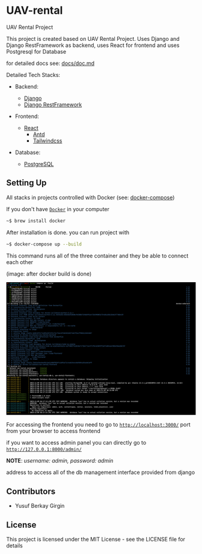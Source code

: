 # UAV-rental

UAV Rental Project

This project is created based on UAV Rental Project. Uses Django and Django RestFramework as backend, uses React for frontend and uses Postgresql for Database

for detailed docs see: <a href='docs/doc.md'>docs/doc.md<a/>

Detailed Tech Stacks:

- Backend:

  - [Django](https://www.djangoproject.com/)
  - [Django RestFramework](https://www.django-rest-framework.org/)

- Frontend:

  - [React](https://react.dev/)
    - [Antd](https://ant.design/)
    - [Tailwindcss](https://tailwindcss.com/)

- Database:
  - [PostgreSQL](https://www.postgresql.org/)

## Setting Up

All stacks in projects controlled with Docker (see: <a href='docker-compose.yml'/>docker-compose</a>)

If you don't have [`Docker`](https://www.docker.com/) in your computer

```sh
~$ brew install docker
```

After installation is done. you can run project with

```sh
~$ docker-compose up --build
```

This command runs all of the three container and they be able to connect each other

(image: after docker build is done)

<img src='docs/images/up_build.png' style="width: 800"/>

For accessing the frontend you need to go to [`http://localhost:3000/`](https://www.docker.com/) port from your browser to access frontend

if you want to access admin panel you can directly go to [`http://127.0.0.1:8000/admin/`](http://127.0.0.1:8000/admin/)

**NOTE**: _username: admin, password: admin_

address to access all of the db management interface provided from django

## Contributors

- Yusuf Berkay Girgin

## License

This project is licensed under the MIT License - see the LICENSE file for details
